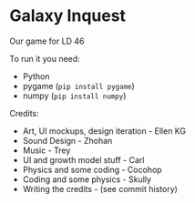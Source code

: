 # Galaxy Inquest

Our game for LD 46

To run it you need:
- Python
- pygame (`pip install pygame`)
- numpy (`pip install numpy`)

Credits:

- Art, UI mockups, design iteration - Ellen KG
- Sound Design - Zhohan
- Music - Trey
- UI and growth model stuff - Carl
- Physics and some coding - Cocohop
- Coding and some physics - Skully
- Writing the credits - (see commit history)
